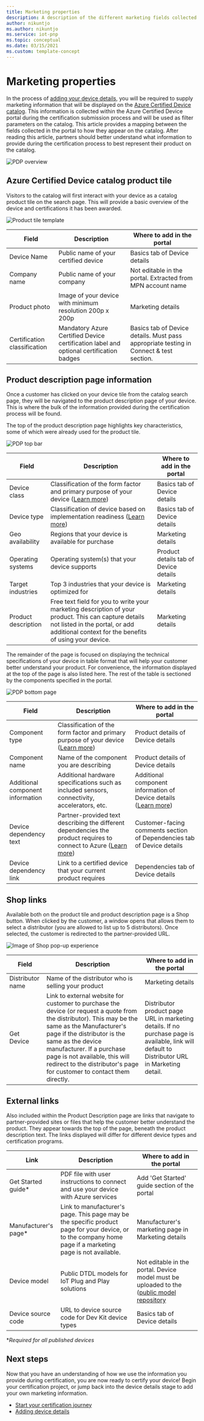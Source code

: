 ```yaml
---
title: Marketing properties
description: A description of the different marketing fields collected in the portal and how they will appear on the Azure Certified Device catalog
author: nikuntjo
ms.author: nikuntjo
ms.service: iot-pnp
ms.topic: conceptual 
ms.date: 03/15/2021
ms.custom: template-concept
---
```

# Marketing properties

In the process of [adding your device details](tutorial-02-adding-device-details.md), you will be required to supply marketing information that will be displayed on the [Azure Certified Device catalog](https://devicecatalog.azure.com). This information is collected within the Azure Certified Device portal during the certification submission process and will be used as filter parameters on the catalog. This article provides a mapping between the fields collected in the portal to how they appear on the catalog. After reading this article, partners should better understand what information to provide during the certification process to best represent their product on the catalog.

![PDP overview](./media/concepts-marketing/pdp-overview.png)

## Azure Certified Device catalog product tile

Visitors to the catalog will first interact with your device as a catalog product tile on the search page. This will provide a basic overview of the device and certifications it has been awarded.

![Product tile template](./media/concepts-marketing/product-tile.png)

| Field | Description                  | Where to add in the portal                |
|---------------|-------------------------|----------------------------------|
| Device Name | Public name of your certified device         | Basics tab of Device details|
| Company name| Public name of your company  | Not editable in the portal. Extracted from MPN account name |
| Product photo  | Image of your device with minimum resolution 200p x 200p  | Marketing details |
| Certification classification  | Mandatory Azure Certified Device certification label and optional certification badges  | Basics tab of Device details. Must pass appropriate testing in Connect & test section. |

## Product description page information

Once a customer has clicked on your device tile from the catalog search page, they will be navigated to the product description page of your device. This is where the bulk of the information provided during the certification process will be found.

The top of the product description page highlights key characteristics, some of which were already used for the product tile.

![PDP top bar](./media/concepts-marketing/pdp-top.png)

| Field | Description                  | Where to add in the portal                |
|---------------|-------------------------|----------------------------------|
| Device class | Classification of the form factor and primary purpose of your device ([Learn more](./resources-glossary.md))       | Basics tab of Device details|
| Device type | Classification of device based on implementation readiness ([Learn more](./resources-glossary.md)) | Basics tab of Device details |
| Geo availability | Regions that your device is available for purchase  | Marketing details |
| Operating systems  | Operating system(s) that your device supports  | Product details tab of Device details |
| Target industries  | Top 3 industries that your device is optimized for  | Marketing details |
| Product description  | Free text field for you to write your marketing description of your product. This can capture details not listed in the portal, or add additional context for the benefits of using your device. | Marketing details|

The remainder of the page is focused on displaying the technical specifications of your device in table format that will help your customer better understand your product. For convenience, the information displayed at the top of the page is also listed here. The rest of the table is sectioned by the components specified in the portal.

![PDP bottom page](./media/concepts-marketing/pdp-bottom.png)

| Field | Description                  | Where to add in the portal                |
|---------------|-------------------------|----------------------------------|
| Component type | Classification of the form factor and primary purpose of your device ([Learn more](./resources-glossary.md))       | Product details of Device details|
| Component name| Name of the component you are describing | Product details of Device details |
| Additional component information | Additional hardware specifications such as included sensors, connectivity, accelerators, etc.  | Additional component information of Device details ([Learn more](./how-to-using-the-components-feature.md))  |
| Device dependency text | Partner-provided text describing the different dependencies the product requires to connect to Azure ([Learn more](./how-to-indirectly-connected-devices.md))   | Customer-facing comments section of Dependencies tab of Device details |
| Device dependency link  | Link to a certified device that your current product requires  | Dependencies tab of Device details |

## Shop links
Available both on the product tile and product description page is a Shop button. When clicked by the customer, a window opens that allows them to select a distributor (you are allowed to list up to 5 distributors). Once selected, the customer is redirected to the partner-provided URL.

![Image of Shop pop-up experience](./media/concepts-marketing/shop.png)

| Field | Description                  | Where to add in the portal                |
|---------------|-------------------------|----------------------------------|
| Distributor name | Name of the distributor who is selling your product | Marketing details|
| Get Device| Link to external website for customer to purchase the device (or request a quote from the distributor). This may be the same as the Manufacturer's page if the distributor is the same as the device manufacturer. If a purchase page is not available, this will redirect to the distributor's page for customer to contact them directly.  | Distributor product page URL in marketing details. If no purchase page is available, link will default to Distributor URL in Marketing detail. |

## External links
Also included within the Product Description page are links that navigate to partner-provided sites or files that help the customer better understand the product. They appear towards the top of the page, beneath the product description text. The links displayed will differ for different device types and certification programs.

| Link | Description                  | Where to add in the portal                |
|---------------|-------------------------|----------------------------------|
| Get Started guide* | PDF file with user instructions to connect and use your device with Azure services | Add 'Get Started' guide section of the portal|
| Manufacturer's page*|Link to manufacturer's page. This page may be the specific product page for your device, or to the company home page if a marketing page is not available. | Manufacturer's marketing page in Marketing details |
| Device model | Public DTDL models for IoT Plug and Play solutions  | Not editable in the portal. Device model must be uploaded to the ([public model repository](https://aka.ms/modelrepo)  |
| Device source code | URL to device source code for Dev Kit device types| Basics tab of Device details  |

 **Required for all published devices*

## Next steps
Now that you have an understanding of how we use the information you provide during certification, you are now ready to certify your device! Begin your certification project, or jump back into the device details stage to add your own marketing information.

- [Start your certification journey](./tutorial-00-selecting-your-certification.md)
- [Adding device details](./tutorial-02-adding-device-details.md)

